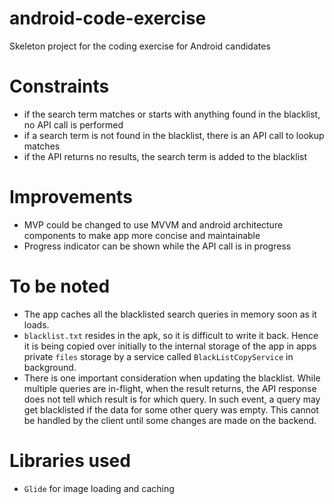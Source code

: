 # android-code-exercise
Skeleton project for the coding exercise for Android candidates

# Constraints
- if the search term matches or starts with anything found in the blacklist, no API call is performed
- if a search term is not found in the blacklist, there is an API call to lookup matches
- if the API returns no results, the search term is added to the blacklist

# Improvements
- MVP could be changed to use MVVM and android architecture components to make app more concise and maintainable
- Progress indicator can be shown while the API call is in progress

# To be noted
- The app caches all the blacklisted search queries in memory soon as it loads.
- `blacklist.txt` resides in the apk, so it is difficult to write it back. Hence it is being copied over initially to the internal
storage of the app in apps private `files` storage by a service called `BlackListCopyService` in background.
- There is one important consideration when updating the blacklist. While multiple queries are in-flight, when the result returns, the API
response does not tell which result is for which query. In such event, a query may get blacklisted if the data for some other query was empty. This
cannot be handled by the client until some changes are made on the backend.

# Libraries used
- `Glide` for image loading and caching